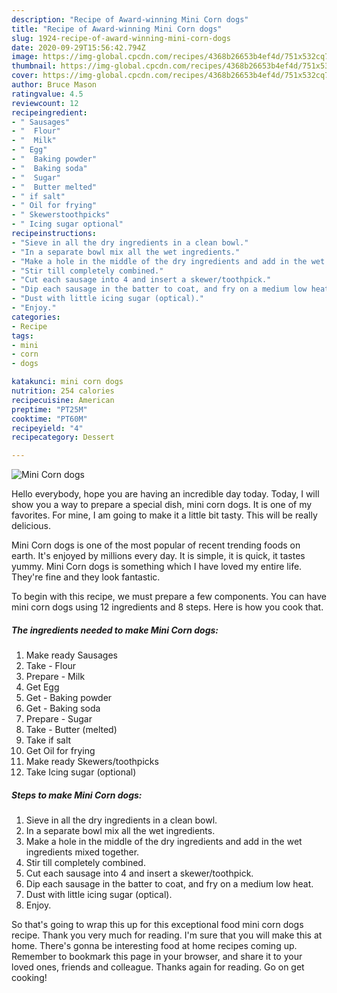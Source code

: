 ```yaml
---
description: "Recipe of Award-winning Mini Corn dogs"
title: "Recipe of Award-winning Mini Corn dogs"
slug: 1924-recipe-of-award-winning-mini-corn-dogs
date: 2020-09-29T15:56:42.794Z
image: https://img-global.cpcdn.com/recipes/4368b26653b4ef4d/751x532cq70/mini-corn-dogs-recipe-main-photo.jpg
thumbnail: https://img-global.cpcdn.com/recipes/4368b26653b4ef4d/751x532cq70/mini-corn-dogs-recipe-main-photo.jpg
cover: https://img-global.cpcdn.com/recipes/4368b26653b4ef4d/751x532cq70/mini-corn-dogs-recipe-main-photo.jpg
author: Bruce Mason
ratingvalue: 4.5
reviewcount: 12
recipeingredient:
- " Sausages"
- "  Flour"
- "  Milk"
- " Egg"
- "  Baking powder"
- "  Baking soda"
- "  Sugar"
- "  Butter melted"
- " if salt"
- " Oil for frying"
- " Skewerstoothpicks"
- " Icing sugar optional"
recipeinstructions:
- "Sieve in all the dry ingredients in a clean bowl."
- "In a separate bowl mix all the wet ingredients."
- "Make a hole in the middle of the dry ingredients and add in the wet ingredients mixed together."
- "Stir till completely combined."
- "Cut each sausage into 4 and insert a skewer/toothpick."
- "Dip each sausage in the batter to coat, and fry on a medium low heat."
- "Dust with little icing sugar (optical)."
- "Enjoy."
categories:
- Recipe
tags:
- mini
- corn
- dogs

katakunci: mini corn dogs 
nutrition: 254 calories
recipecuisine: American
preptime: "PT25M"
cooktime: "PT60M"
recipeyield: "4"
recipecategory: Dessert

---
```



![Mini Corn dogs](https://img-global.cpcdn.com/recipes/4368b26653b4ef4d/751x532cq70/mini-corn-dogs-recipe-main-photo.jpg)

Hello everybody, hope you are having an incredible day today. Today, I will show you a way to prepare a special dish, mini corn dogs. It is one of my favorites. For mine, I am going to make it a little bit tasty. This will be really delicious.



Mini Corn dogs is one of the most popular of recent trending foods on earth. It's enjoyed by millions every day. It is simple, it is quick, it tastes yummy. Mini Corn dogs is something which I have loved my entire life. They're fine and they look fantastic.


To begin with this recipe, we must prepare a few components. You can have mini corn dogs using 12 ingredients and 8 steps. Here is how you cook that.

<!--inarticleads1-->

##### The ingredients needed to make Mini Corn dogs:

1. Make ready  Sausages
1. Take  - Flour
1. Prepare  - Milk
1. Get  Egg
1. Get  - Baking powder
1. Get  - Baking soda
1. Prepare  - Sugar
1. Take  - Butter (melted)
1. Take  if salt
1. Get  Oil for frying
1. Make ready  Skewers/toothpicks
1. Take  Icing sugar (optional)




<!--inarticleads2-->

##### Steps to make Mini Corn dogs:

1. Sieve in all the dry ingredients in a clean bowl.
1. In a separate bowl mix all the wet ingredients.
1. Make a hole in the middle of the dry ingredients and add in the wet ingredients mixed together.
1. Stir till completely combined.
1. Cut each sausage into 4 and insert a skewer/toothpick.
1. Dip each sausage in the batter to coat, and fry on a medium low heat.
1. Dust with little icing sugar (optical).
1. Enjoy.




So that's going to wrap this up for this exceptional food mini corn dogs recipe. Thank you very much for reading. I'm sure that you will make this at home. There's gonna be interesting food at home recipes coming up. Remember to bookmark this page in your browser, and share it to your loved ones, friends and colleague. Thanks again for reading. Go on get cooking!
